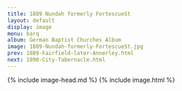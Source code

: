 ```yaml
---
title: 1889 Nundah formerly FortescueSt
layout: default
display: image
menu: barq
album: German Baptist Churches Album
image: 1889-Nundah-formerly-FortescueSt.jpg
prev: 1889-Fairfield-later-Annerley.html
next: 1890-City-Tabernacle.html
---
```

{% include image-head.md %}
{% include image.html %}